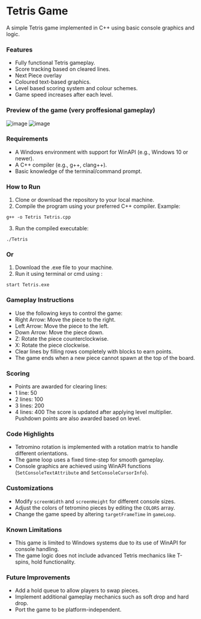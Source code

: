 # Tetris Game

A simple Tetris game implemented in C++ using basic console graphics and logic.

### Features
- Fully functional Tetris gameplay.
- Score tracking based on cleared lines.
- Next Piece overlay
- Coloured text-based graphics.
- Level based scoring system and colour schemes.
- Game speed increases after each level.

### Preview of the game (very proffesional gameplay)

![image](https://github.com/user-attachments/assets/87b0d18e-5900-4630-95c5-1150d916b6e2)   ![image](https://github.com/user-attachments/assets/909c5aef-0e01-451b-acc5-ff4ac3994d5d)

### Requirements
- A Windows environment with support for WinAPI (e.g., Windows 10 or newer).
- A C++ compiler (e.g., g++, clang++).
- Basic knowledge of the terminal/command prompt.

### How to Run
1. Clone or download the repository to your local machine.
2. Compile the program using your preferred C++ compiler. Example:
```
g++ -o Tetris Tetris.cpp
```
3. Run the compiled executable:
```
./Tetris
```

### Or
1. Download the .exe file to your machine.
2. Run it using terminal or cmd using :
```
start Tetris.exe
```

### Gameplay Instructions
- Use the following keys to control the game:
- Right Arrow: Move the piece to the right.
- Left Arrow: Move the piece to the left.
- Down Arrow: Move the piece down.
- Z: Rotate the piece counterclockwise.
- X: Rotate the piece clockwise.
- Clear lines by filling rows completely with blocks to earn points.
- The game ends when a new piece cannot spawn at the top of the board.

### Scoring
- Points are awarded for clearing lines:
- 1 line: 50 
- 2 lines: 100 
- 3 lines: 200 
- 4 lines: 400 
The score is updated after applying level multiplier.
Pushdown points are also awarded based on level.

### Code Highlights
- Tetromino rotation is implemented with a rotation matrix to handle different orientations.
- The game loop uses a fixed time-step for smooth gameplay.
- Console graphics are achieved using WinAPI functions (`SetConsoleTextAttribute` and `SetConsoleCursorInfo`).

### Customizations
- Modify `screenWidth` and `screenHeight` for different console sizes.
- Adjust the colors of tetromino pieces by editing the `COLORS` array.
- Change the game speed by altering `targetFrameTime` in `gameLoop`.

### Known Limitations
- This game is limited to Windows systems due to its use of WinAPI for console handling.
- The game logic does not include advanced Tetris mechanics like T-spins, hold functionality.

### Future Improvements
- Add a hold queue to allow players to swap pieces.
- Implement additional gameplay mechanics such as soft drop and hard drop.
- Port the game to be platform-independent.
